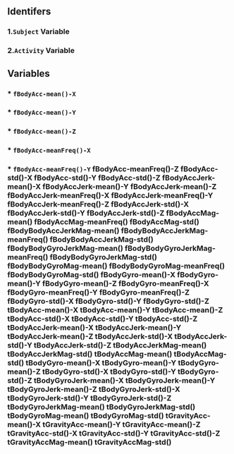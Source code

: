 ## Identifers
### 1.`Subject` Variable
### 2.`Activity` Variable

## Variables
### * `fBodyAcc-mean()-X` 
### * `fBodyAcc-mean()-Y`
### * `fBodyAcc-mean()-Z`
### * `fBodyAcc-meanFreq()-X`
### * `fBodyAcc-meanFreq()-Y` fBodyAcc-meanFreq()-Z fBodyAcc-std()-X fBodyAcc-std()-Y fBodyAcc-std()-Z fBodyAccJerk-mean()-X fBodyAccJerk-mean()-Y fBodyAccJerk-mean()-Z fBodyAccJerk-meanFreq()-X fBodyAccJerk-meanFreq()-Y fBodyAccJerk-meanFreq()-Z fBodyAccJerk-std()-X fBodyAccJerk-std()-Y fBodyAccJerk-std()-Z fBodyAccMag-mean() fBodyAccMag-meanFreq() fBodyAccMag-std() fBodyBodyAccJerkMag-mean() fBodyBodyAccJerkMag-meanFreq() fBodyBodyAccJerkMag-std() fBodyBodyGyroJerkMag-mean() fBodyBodyGyroJerkMag-meanFreq() fBodyBodyGyroJerkMag-std() fBodyBodyGyroMag-mean() fBodyBodyGyroMag-meanFreq() fBodyBodyGyroMag-std() fBodyGyro-mean()-X fBodyGyro-mean()-Y fBodyGyro-mean()-Z fBodyGyro-meanFreq()-X fBodyGyro-meanFreq()-Y fBodyGyro-meanFreq()-Z fBodyGyro-std()-X fBodyGyro-std()-Y fBodyGyro-std()-Z tBodyAcc-mean()-X tBodyAcc-mean()-Y tBodyAcc-mean()-Z tBodyAcc-std()-X tBodyAcc-std()-Y tBodyAcc-std()-Z tBodyAccJerk-mean()-X tBodyAccJerk-mean()-Y tBodyAccJerk-mean()-Z tBodyAccJerk-std()-X tBodyAccJerk-std()-Y tBodyAccJerk-std()-Z tBodyAccJerkMag-mean() tBodyAccJerkMag-std() tBodyAccMag-mean() tBodyAccMag-std() tBodyGyro-mean()-X tBodyGyro-mean()-Y tBodyGyro-mean()-Z tBodyGyro-std()-X tBodyGyro-std()-Y tBodyGyro-std()-Z tBodyGyroJerk-mean()-X tBodyGyroJerk-mean()-Y tBodyGyroJerk-mean()-Z tBodyGyroJerk-std()-X tBodyGyroJerk-std()-Y tBodyGyroJerk-std()-Z tBodyGyroJerkMag-mean() tBodyGyroJerkMag-std() tBodyGyroMag-mean() tBodyGyroMag-std() tGravityAcc-mean()-X tGravityAcc-mean()-Y tGravityAcc-mean()-Z tGravityAcc-std()-X tGravityAcc-std()-Y tGravityAcc-std()-Z tGravityAccMag-mean() tGravityAccMag-std()
